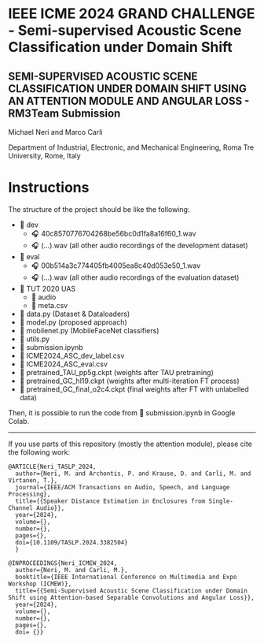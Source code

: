 # IEEE ICME 2024 GRAND CHALLENGE - Semi-supervised Acoustic Scene Classification under Domain Shift
## SEMI-SUPERVISED ACOUSTIC SCENE CLASSIFICATION UNDER DOMAIN SHIFT USING AN ATTENTION MODULE AND ANGULAR LOSS - RM3Team Submission

Michael Neri and Marco Carli

Department of Industrial, Electronic, and Mechanical Engineering, Roma Tre University, Rome, Italy

# Instructions
The structure of the project should be like the following:
- 📁 dev
    - 🎧 40c8570776704268be56bc0d1fa8a16f60_1.wav
    - 🎧 (...).wav (all other audio recordings of the development dataset)
- 📁 eval
    - 🎧 00b514a3c774405fb4005ea8c40d053e50_1.wav
    - 🎧 (...).wav (all other audio recordings of the evaluation dataset)
- 📁 TUT 2020 UAS 
    - 📁 audio
    - 🔢 meta.csv
- 📄 data.py (Dataset & Dataloaders)
- 📄 model.py (proposed approach)
- 📄 mobilenet.py (MobileFaceNet classifiers)
- 📄 utils.py 
- 📓 submission.ipynb
- 🔢 ICME2024_ASC_dev_label.csv
- 🔢 ICME2024_ASC_eval.csv
- 🧠 pretrained_TAU_pp5g.ckpt (weights after TAU pretraining)
- 🧠 pretrained_GC_hl19.ckpt (weights after multi-iteration FT process)
- 🧠 pretrained_GC_final_o2c4.ckpt (final weights after FT with unlabelled data)

Then, it is possible to run the code from 📓 submission.ipynb in Google Colab. 

-------------

If you use parts of this repository (mostly the attention module), please cite the following work:

```
@ARTICLE{Neri_TASLP_2024,
  author={Neri, M. and Archontis, P. and Krause, D. and Carli, M. and Virtanen, T.},
  journal={IEEE/ACM Transactions on Audio, Speech, and Language Processing}, 
  title={{Speaker Distance Estimation in Enclosures from Single-Channel Audio}}, 
  year={2024},
  volume={},
  number={},
  pages={},
  doi={10.1109/TASLP.2024.3382504}
  }

@INPROCEEDINGS{Neri_ICMEW_2024,
  author={Neri, M. and Carli, M.},
  booktitle={IEEE International Conference on Multimedia and Expo Workshop (ICMEW)}, 
  title={{Semi-Supervised Acoustic Scene Classification under Domain Shift using Attention-based Separable Convolutions and Angular Loss}}, 
  year={2024},
  volume={},
  number={},
  pages={},
  doi= {}}
```


